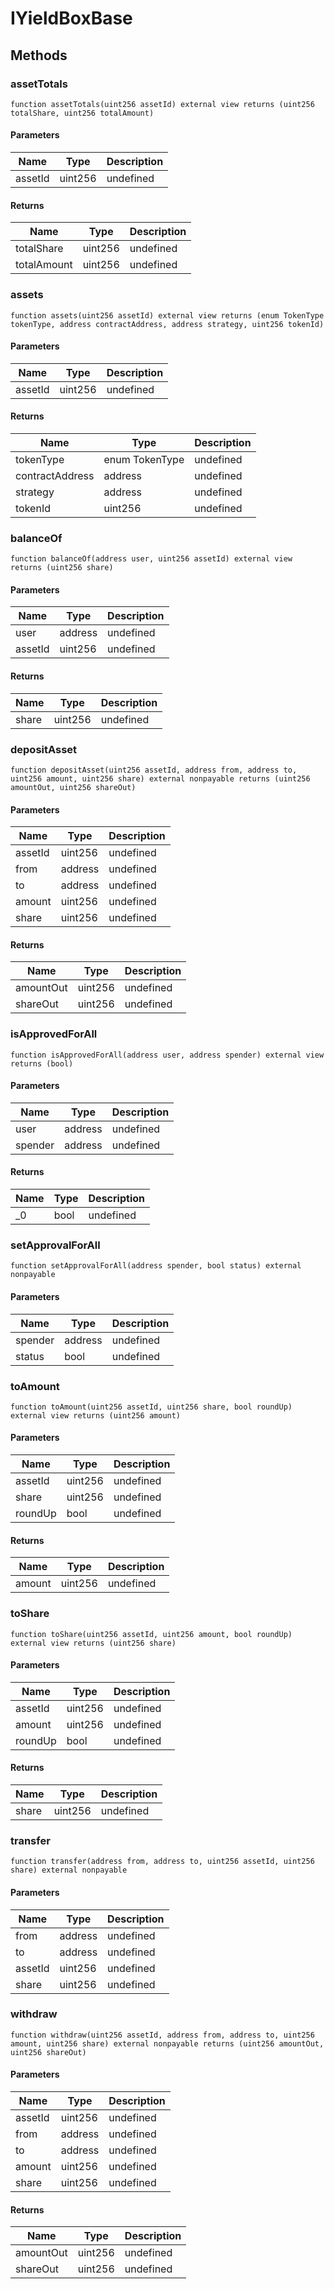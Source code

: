# IYieldBoxBase









## Methods

### assetTotals

```solidity
function assetTotals(uint256 assetId) external view returns (uint256 totalShare, uint256 totalAmount)
```





#### Parameters

| Name | Type | Description |
|---|---|---|
| assetId | uint256 | undefined |

#### Returns

| Name | Type | Description |
|---|---|---|
| totalShare | uint256 | undefined |
| totalAmount | uint256 | undefined |

### assets

```solidity
function assets(uint256 assetId) external view returns (enum TokenType tokenType, address contractAddress, address strategy, uint256 tokenId)
```





#### Parameters

| Name | Type | Description |
|---|---|---|
| assetId | uint256 | undefined |

#### Returns

| Name | Type | Description |
|---|---|---|
| tokenType | enum TokenType | undefined |
| contractAddress | address | undefined |
| strategy | address | undefined |
| tokenId | uint256 | undefined |

### balanceOf

```solidity
function balanceOf(address user, uint256 assetId) external view returns (uint256 share)
```





#### Parameters

| Name | Type | Description |
|---|---|---|
| user | address | undefined |
| assetId | uint256 | undefined |

#### Returns

| Name | Type | Description |
|---|---|---|
| share | uint256 | undefined |

### depositAsset

```solidity
function depositAsset(uint256 assetId, address from, address to, uint256 amount, uint256 share) external nonpayable returns (uint256 amountOut, uint256 shareOut)
```





#### Parameters

| Name | Type | Description |
|---|---|---|
| assetId | uint256 | undefined |
| from | address | undefined |
| to | address | undefined |
| amount | uint256 | undefined |
| share | uint256 | undefined |

#### Returns

| Name | Type | Description |
|---|---|---|
| amountOut | uint256 | undefined |
| shareOut | uint256 | undefined |

### isApprovedForAll

```solidity
function isApprovedForAll(address user, address spender) external view returns (bool)
```





#### Parameters

| Name | Type | Description |
|---|---|---|
| user | address | undefined |
| spender | address | undefined |

#### Returns

| Name | Type | Description |
|---|---|---|
| _0 | bool | undefined |

### setApprovalForAll

```solidity
function setApprovalForAll(address spender, bool status) external nonpayable
```





#### Parameters

| Name | Type | Description |
|---|---|---|
| spender | address | undefined |
| status | bool | undefined |

### toAmount

```solidity
function toAmount(uint256 assetId, uint256 share, bool roundUp) external view returns (uint256 amount)
```





#### Parameters

| Name | Type | Description |
|---|---|---|
| assetId | uint256 | undefined |
| share | uint256 | undefined |
| roundUp | bool | undefined |

#### Returns

| Name | Type | Description |
|---|---|---|
| amount | uint256 | undefined |

### toShare

```solidity
function toShare(uint256 assetId, uint256 amount, bool roundUp) external view returns (uint256 share)
```





#### Parameters

| Name | Type | Description |
|---|---|---|
| assetId | uint256 | undefined |
| amount | uint256 | undefined |
| roundUp | bool | undefined |

#### Returns

| Name | Type | Description |
|---|---|---|
| share | uint256 | undefined |

### transfer

```solidity
function transfer(address from, address to, uint256 assetId, uint256 share) external nonpayable
```





#### Parameters

| Name | Type | Description |
|---|---|---|
| from | address | undefined |
| to | address | undefined |
| assetId | uint256 | undefined |
| share | uint256 | undefined |

### withdraw

```solidity
function withdraw(uint256 assetId, address from, address to, uint256 amount, uint256 share) external nonpayable returns (uint256 amountOut, uint256 shareOut)
```





#### Parameters

| Name | Type | Description |
|---|---|---|
| assetId | uint256 | undefined |
| from | address | undefined |
| to | address | undefined |
| amount | uint256 | undefined |
| share | uint256 | undefined |

#### Returns

| Name | Type | Description |
|---|---|---|
| amountOut | uint256 | undefined |
| shareOut | uint256 | undefined |




